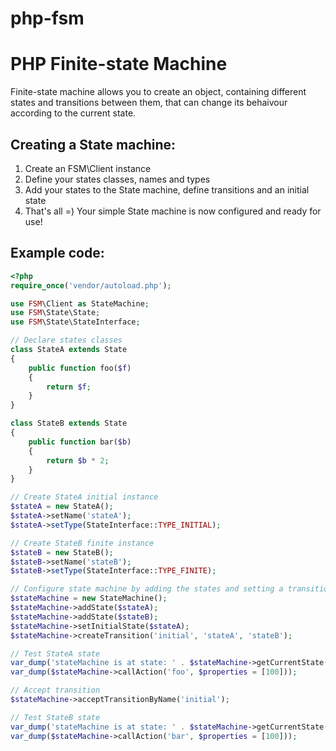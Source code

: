 php-fsm
=======

# PHP Finite-state Machine

Finite-state machine allows you to create an object, containing different states and transitions between them,
that can change its behaivour according to the current state.

## Creating a State machine:
1. Create an FSM\Client instance
2. Define your states classes, names and types
3. Add your states to the State machine, define transitions and an initial state
4. That's all =) Your simple State machine is now configured and ready for use!

## Example code:
```php
<?php
require_once('vendor/autoload.php');

use FSM\Client as StateMachine;
use FSM\State\State;
use FSM\State\StateInterface;

// Declare states classes
class StateA extends State
{
    public function foo($f)
    {
        return $f;
    }
}

class StateB extends State
{
    public function bar($b)
    {
        return $b * 2;
    }
}

// Create StateA initial instance
$stateA = new StateA();
$stateA->setName('stateA');
$stateA->setType(StateInterface::TYPE_INITIAL);

// Create StateB finite instance
$stateB = new StateB();
$stateB->setName('stateB');
$stateB->setType(StateInterface::TYPE_FINITE);

// Configure state machine by adding the states and setting a transition
$stateMachine = new StateMachine();
$stateMachine->addState($stateA);
$stateMachine->addState($stateB);
$stateMachine->setInitialState($stateA);
$stateMachine->createTransition('initial', 'stateA', 'stateB');

// Test StateA state
var_dump('stateMachine is at state: ' . $stateMachine->getCurrentState()->getName());
var_dump($stateMachine->callAction('foo', $properties = [100]));

// Accept transition
$stateMachine->acceptTransitionByName('initial');

// Test StateB state
var_dump('stateMachine is at state: ' . $stateMachine->getCurrentState()->getName());
var_dump($stateMachine->callAction('bar', $properties = [100]));
```